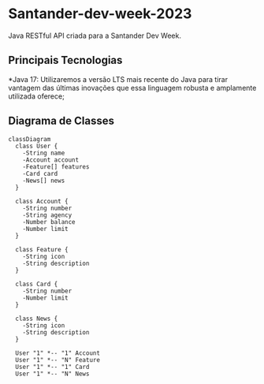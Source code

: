 # Santander-dev-week-2023
Java RESTful API criada para a Santander Dev Week.

## Principais Tecnologias

*Java 17: Utilizaremos a versão LTS mais recente do Java para tirar vantagem das últimas inovações que essa linguagem robusta e amplamente utilizada oferece;

## Diagrama de Classes

```mermaid
classDiagram
  class User {
    -String name
    -Account account
    -Feature[] features
    -Card card
    -News[] news
  }

  class Account {
    -String number
    -String agency
    -Number balance
    -Number limit
  }

  class Feature {
    -String icon
    -String description
  }

  class Card {
    -String number
    -Number limit
  }

  class News {
    -String icon
    -String description
  }

  User "1" *-- "1" Account
  User "1" *-- "N" Feature
  User "1" *-- "1" Card
  User "1" *-- "N" News
```

